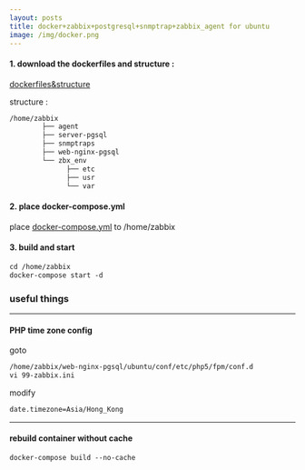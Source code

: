 ```yaml
---
layout: posts
title: docker+zabbix+postgresql+snmptrap+zabbix_agent for ubuntu
image: /img/docker.png
---
```


#### 1. download the dockerfiles and structure :

[dockerfiles&structure ](https://github.com/lumiere000/blog/blob/master/dockerize/readme.md)

structure :

```markdown
/home/zabbix
        ├── agent
        ├── server-pgsql
        ├── snmptraps
        ├── web-nginx-pgsql
        └── zbx_env
              ├── etc
              ├── usr
              └── var
```

#### 2. place docker-compose.yml

place [docker-compose.yml](https://github.com/lumiere000/blog/blob/master/dockerize/docker-compose.yml) to /home/zabbix

#### 3. build and start

```markdown
cd /home/zabbix
docker-compose start -d
```

### useful things

* * *

#### PHP time zone config

goto

```markdown
/home/zabbix/web-nginx-pgsql/ubuntu/conf/etc/php5/fpm/conf.d
vi 99-zabbix.ini
```

modify

```markdown
date.timezone=Asia/Hong_Kong
```

* * *

#### rebuild container without cache

```markdown
docker-compose build --no-cache
```
